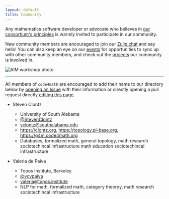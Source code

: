 ```yaml
---
layout: default
title: Community
---
```


Any mathematics software developer or advocate who believes in
[our consortium's principles](/#our-principles) is warmly invited
to participate in our community.

New community members are encouraged to join our
[Zulip chat](https://code4math.zulipchat.com/) and say hello! You can also keep
an eye on our [events](/events/) for opportunities to sync up
with other community members, and check out the
[projects](/projects/) our community is involved in.

![AIM workshop photo](/community/photo.png)

---

All members of `code4math` are encouraged to add their name to our directory
below by
[opening an Issue](https://github.com/code4mathorg/code4mathorg.github.io/issues/new?template=community-directory.md)
with their information or directly opening a pull request directly
[editing this page](https://github.com/code4mathorg/code4mathorg.github.io/blob/main/community/index.md).

- Steven Clontz
    - University of South Alabama
    - [@StevenClontz](https://github.com/StevenClontz)
    - <sclontz@southalabama.edu>
    - <https://clontz.org>, <https://topology.pi-base.org>, <https://g4m.code4math.org>
    - Databases, formalized math, general topology, math research sociotechincal infrastructure
      math education sociotechincal infrastructure

- Valeria de Paiva
    - Topos Institute, Berkeley
    - [@vcvpaiva](https://github.com/vcvpaiva)
    - <valeria@topos.institute>
    - NLP for math, formalized math, category theoryy, math research sociotechincal infrastructure
     
